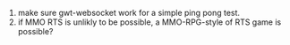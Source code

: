 1. make sure gwt-websocket work for a simple ping pong test.
2. if MMO RTS is unlikly to be possible, a MMO-RPG-style of RTS game is possible?  
